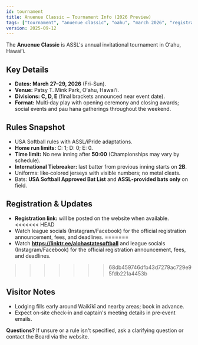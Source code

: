 ```yaml
---
id: tournament
title: Anuenue Classic — Tournament Info (2026 Preview)
tags: ["tournament", "anuenue classic", "oahu", "march 2026", "registration", "divisions", "schedule", "venue"]
version: 2025-09-12
---
```


The **Anuenue Classic** is ASSL's annual invitational tournament in Oʻahu, Hawaiʻi.

## Key Details
- **Dates:** **March 27–29, 2026** (Fri–Sun).  
- **Venue:** Patsy T. Mink Park, Oʻahu, Hawaiʻi.  
- **Divisions:** **C, D, E** (final brackets announced near event date).  
- **Format:** Multi‑day play with opening ceremony and closing awards; social events and pau hana gatherings throughout the weekend.

## Rules Snapshot
- USA Softball rules with ASSL/iPride adaptations.  
- **Home run limits:** C: 1; D: 0; E: 0.  
- **Time limit:** No new inning after **50:00** (Championships may vary by schedule).  
- **International Tiebreaker:** last batter from previous inning starts on **2B**.  
- Uniforms: like‑colored jerseys with visible numbers; no metal cleats.  
- Bats: **USA Softball Approved Bat List** and **ASSL‑provided bats only** on field.

## Registration & Updates
- **Registration link:** will be posted on the website when available.  
<<<<<<< HEAD
- Watch league socials (Instagram/Facebook) for the official registration announcement, fees, and deadlines.
=======
- Watch **https://linktr.ee/alohastatesoftball** and league socials (Instagram/Facebook) for the official registration announcement, fees, and deadlines.
>>>>>>> 68db459746dfb43d7279ac729e95fdb221a4453b

## Visitor Notes
- Lodging fills early around Waikīkī and nearby areas; book in advance.  
- Expect on‑site check‑in and captain's meeting details in pre‑event emails.

**Questions?** If unsure or a rule isn't specified, ask a clarifying question or contact the Board via the website.
